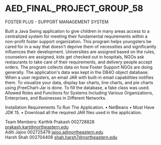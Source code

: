 # AED_FINAL_PROJECT_GROUP_58
 
FOSTER PLUS - SUPPORT MANAGEMENT SYSTEM

Built a Java Swing application to give children in many areas access to a centralized system for meeting their fundamental requirements within a non-profit foster support organization.
This program helps youngsters be cared for in a way that doesn't deprive them of necessities and significantly influences their development. Universities are assigned based on the rules, counselors are assigned, kids get checked out in hospitals, NGOs ask restaurants to take care of their requirements, and delivery people accept orders. The program collects data on how Foster Support NGOs are doing generally.
The application's data was kept in the DB4O object database.
When a user registers, an email JAR with built-in email capabilities notifies them. 
To visualize your data, display bar charts, line charts, and pie charts using jFreeChart-Jar is done.
To fill the database, a fake class was used.
Allowed Roles and Functions for Systems Including Various Organizations, Enterprises, and Businesses in Different Networks.

Installation Requirements To Run The Application.
•	NetBeans
•	Must Have JDK 15.
•	Download all the required JAR files used in the application.

Team Members:
Karthik Prakash 002728828 prakash.kart@northeastern.edu
<br>
Aditi Jajoo 002725479 jajoo.a@northeastern.edu
<br>
Harsh Shah 002704406 shah.harsh7@northeastern.edu
